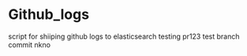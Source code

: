 # Github_logs
script for shiiping github logs to elasticsearch
testing pr123
test branch commit
nkno
